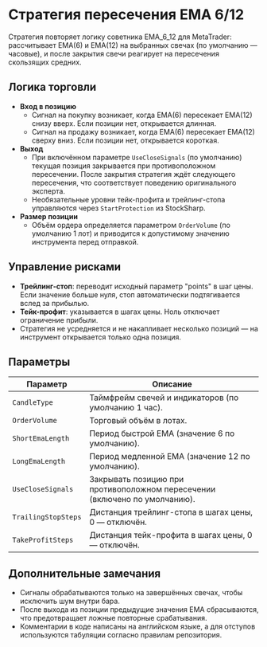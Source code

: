 # Стратегия пересечения EMA 6/12

Стратегия повторяет логику советника EMA_6_12 для MetaTrader: рассчитывает EMA(6) и EMA(12) на выбранных свечах (по умолчанию — часовые), и после закрытия свечи реагирует на пересечения скользящих средних.

## Логика торговли

- **Вход в позицию**
  - Сигнал на покупку возникает, когда EMA(6) пересекает EMA(12) снизу вверх. Если позиции нет, открывается длинная.
  - Сигнал на продажу возникает, когда EMA(6) пересекает EMA(12) сверху вниз. Если позиции нет, открывается короткая.
- **Выход**
  - При включённом параметре `UseCloseSignals` (по умолчанию) текущая позиция закрывается при противоположном пересечении. После закрытия стратегия ждёт следующего пересечения, что соответствует поведению оригинального эксперта.
  - Необязательные уровни тейк-профита и трейлинг-стопа управляются через `StartProtection` из StockSharp.
- **Размер позиции**
  - Объём ордера определяется параметром `OrderVolume` (по умолчанию 1 лот) и приводится к допустимому значению инструмента перед отправкой.

## Управление рисками

- **Трейлинг-стоп**: переводит исходный параметр "points" в шаг цены. Если значение больше нуля, стоп автоматически подтягивается вслед за прибылью.
- **Тейк-профит**: указывается в шагах цены. Ноль отключает ограничение прибыли.
- Стратегия не усредняется и не накапливает несколько позиций — на инструмент открывается только одна позиция.

## Параметры

| Параметр | Описание |
|----------|----------|
| `CandleType` | Таймфрейм свечей и индикаторов (по умолчанию 1 час). |
| `OrderVolume` | Торговый объём в лотах. |
| `ShortEmaLength` | Период быстрой EMA (значение 6 по умолчанию). |
| `LongEmaLength` | Период медленной EMA (значение 12 по умолчанию). |
| `UseCloseSignals` | Закрывать позицию при противоположном пересечении (включено по умолчанию). |
| `TrailingStopSteps` | Дистанция трейлинг-стопа в шагах цены, 0 — отключён. |
| `TakeProfitSteps` | Дистанция тейк-профита в шагах цены, 0 — отключён. |

## Дополнительные замечания

- Сигналы обрабатываются только на завершённых свечах, чтобы исключить шум внутри бара.
- После выхода из позиции предыдущие значения EMA сбрасываются, что предотвращает ложные повторные срабатывания.
- Комментарии в коде написаны на английском языке, а для отступов используются табуляции согласно правилам репозитория.
